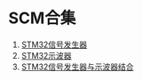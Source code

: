 # SCM合集

1. [STM32信号发生器](https://github.com/yunke120/SCM/tree/main/SignalGenerator)
2. [STM32示波器](https://github.com/yunke120/SCM/tree/main/Oscilloscope)
3. [STM32信号发生器与示波器结合](https://github.com/yunke120/SCM/tree/main/SignalGeneratorOscope)